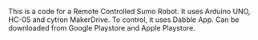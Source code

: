This is a code for a Remote Controlled Sumo Robot. It uses Arduino UNO, HC-05 and cytron MakerDrive.
To control, it uses Dabble App. Can be downloaded from Google Playstore and Apple Playstore.
